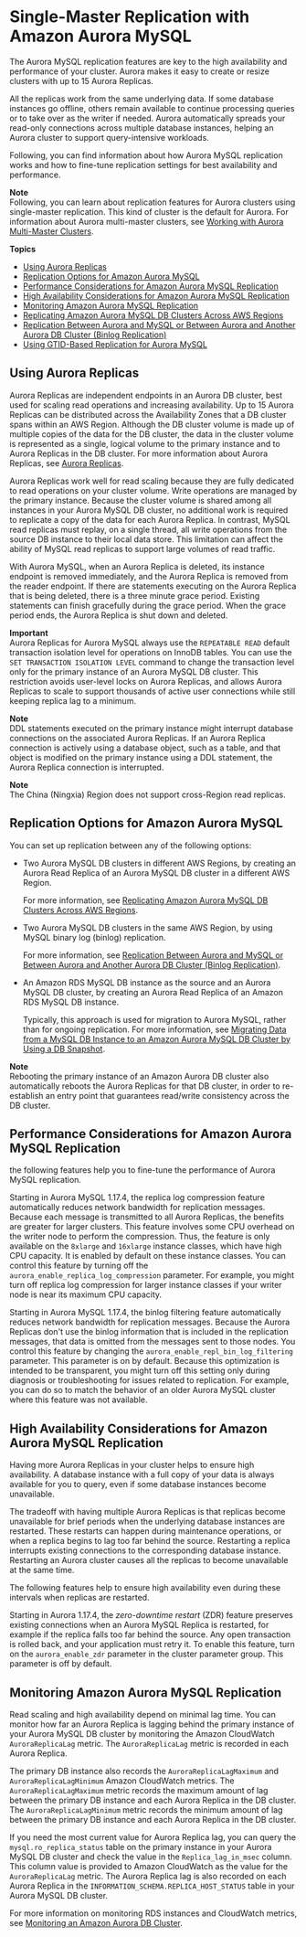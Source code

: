 # Single\-Master Replication with Amazon Aurora MySQL<a name="AuroraMySQL.Replication"></a>

 The Aurora MySQL replication features are key to the high availability and performance of your cluster\. Aurora makes it easy to create or resize clusters with up to 15 Aurora Replicas\. 

 All the replicas work from the same underlying data\. If some database instances go offline, others remain available to continue processing queries or to take over as the writer if needed\. Aurora automatically spreads your read\-only connections across multiple database instances, helping an Aurora cluster to support query\-intensive workloads\. 

 Following, you can find information about how Aurora MySQL replication works and how to fine\-tune replication settings for best availability and performance\. 

**Note**  
 Following, you can learn about replication features for Aurora clusters using single\-master replication\. This kind of cluster is the default for Aurora\. For information about Aurora multi\-master clusters, see [Working with Aurora Multi\-Master Clusters](aurora-multi-master.md)\. 

**Topics**
+ [Using Aurora Replicas](#AuroraMySQL.Replication.Replicas)
+ [Replication Options for Amazon Aurora MySQL](#AuroraMySQL.Replication.Options)
+ [Performance Considerations for Amazon Aurora MySQL Replication](#AuroraMySQL.Replication.Performance)
+ [High Availability Considerations for Amazon Aurora MySQL Replication](#AuroraMySQL.Replication.Availability)
+ [Monitoring Amazon Aurora MySQL Replication](#AuroraMySQL.Replication.Monitoring)
+ [Replicating Amazon Aurora MySQL DB Clusters Across AWS Regions](AuroraMySQL.Replication.CrossRegion.md)
+ [Replication Between Aurora and MySQL or Between Aurora and Another Aurora DB Cluster \(Binlog Replication\)](AuroraMySQL.Replication.MySQL.md)
+ [Using GTID\-Based Replication for Aurora MySQL](mysql-replication-gtid.md)

## Using Aurora Replicas<a name="AuroraMySQL.Replication.Replicas"></a>

Aurora Replicas are independent endpoints in an Aurora DB cluster, best used for scaling read operations and increasing availability\. Up to 15 Aurora Replicas can be distributed across the Availability Zones that a DB cluster spans within an AWS Region\. Although the DB cluster volume is made up of multiple copies of the data for the DB cluster, the data in the cluster volume is represented as a single, logical volume to the primary instance and to Aurora Replicas in the DB cluster\. For more information about Aurora Replicas, see [Aurora Replicas](Aurora.Replication.md#Aurora.Replication.Replicas)\.

Aurora Replicas work well for read scaling because they are fully dedicated to read operations on your cluster volume\. Write operations are managed by the primary instance\. Because the cluster volume is shared among all instances in your Aurora MySQL DB cluster, no additional work is required to replicate a copy of the data for each Aurora Replica\. In contrast, MySQL read replicas must replay, on a single thread, all write operations from the source DB instance to their local data store\. This limitation can affect the ability of MySQL read replicas to support large volumes of read traffic\.

With Aurora MySQL, when an Aurora Replica is deleted, its instance endpoint is removed immediately, and the Aurora Replica is removed from the reader endpoint\. If there are statements executing on the Aurora Replica that is being deleted, there is a three minute grace period\. Existing statements can finish gracefully during the grace period\. When the grace period ends, the Aurora Replica is shut down and deleted\.

**Important**  
Aurora Replicas for Aurora MySQL always use the `REPEATABLE READ` default transaction isolation level for operations on InnoDB tables\. You can use the `SET TRANSACTION ISOLATION LEVEL` command to change the transaction level only for the primary instance of an Aurora MySQL DB cluster\. This restriction avoids user\-level locks on Aurora Replicas, and allows Aurora Replicas to scale to support thousands of active user connections while still keeping replica lag to a minimum\.

**Note**  
DDL statements executed on the primary instance might interrupt database connections on the associated Aurora Replicas\. If an Aurora Replica connection is actively using a database object, such as a table, and that object is modified on the primary instance using a DDL statement, the Aurora Replica connection is interrupted\.

**Note**  
The China \(Ningxia\) Region does not support cross\-Region read replicas\.

## Replication Options for Amazon Aurora MySQL<a name="AuroraMySQL.Replication.Options"></a>

You can set up replication between any of the following options:
+ Two Aurora MySQL DB clusters in different AWS Regions, by creating an Aurora Read Replica of an Aurora MySQL DB cluster in a different AWS Region\.

  For more information, see [Replicating Amazon Aurora MySQL DB Clusters Across AWS Regions](AuroraMySQL.Replication.CrossRegion.md)\.
+ Two Aurora MySQL DB clusters in the same AWS Region, by using MySQL binary log \(binlog\) replication\.

  For more information, see [Replication Between Aurora and MySQL or Between Aurora and Another Aurora DB Cluster \(Binlog Replication\)](AuroraMySQL.Replication.MySQL.md)\.
+ An Amazon RDS MySQL DB instance as the source and an Aurora MySQL DB cluster, by creating an Aurora Read Replica of an Amazon RDS MySQL DB instance\.

   Typically, this approach is used for migration to Aurora MySQL, rather than for ongoing replication\. For more information, see [Migrating Data from a MySQL DB Instance to an Amazon Aurora MySQL DB Cluster by Using a DB Snapshot](AuroraMySQL.Migrating.RDSMySQL.md)\.

**Note**  
Rebooting the primary instance of an Amazon Aurora DB cluster also automatically reboots the Aurora Replicas for that DB cluster, in order to re\-establish an entry point that guarantees read/write consistency across the DB cluster\.

## Performance Considerations for Amazon Aurora MySQL Replication<a name="AuroraMySQL.Replication.Performance"></a>

 the following features help you to fine\-tune the performance of Aurora MySQL replication\. 

 Starting in Aurora MySQL 1\.17\.4, the replica log compression feature automatically reduces network bandwidth for replication messages\. Because each message is transmitted to all Aurora Replicas, the benefits are greater for larger clusters\. This feature involves some CPU overhead on the writer node to perform the compression\. Thus, the feature is only available on the `8xlarge` and `16xlarge` instance classes, which have high CPU capacity\. It is enabled by default on these instance classes\. You can control this feature by turning off the `aurora_enable_replica_log_compression` parameter\. For example, you might turn off replica log compression for larger instance classes if your writer node is near its maximum CPU capacity\. 

 Starting in Aurora MySQL 1\.17\.4, the binlog filtering feature automatically reduces network bandwidth for replication messages\. Because the Aurora Replicas don't use the binlog information that is included in the replication messages, that data is omitted from the messages sent to those nodes\. You control this feature by changing the `aurora_enable_repl_bin_log_filtering` parameter\. This parameter is on by default\. Because this optimization is intended to be transparent, you might turn off this setting only during diagnosis or troubleshooting for issues related to replication\. For example, you can do so to match the behavior of an older Aurora MySQL cluster where this feature was not available\. 

## High Availability Considerations for Amazon Aurora MySQL Replication<a name="AuroraMySQL.Replication.Availability"></a>

 Having more Aurora Replicas in your cluster helps to ensure high availability\. A database instance with a full copy of your data is always available for you to query, even if some database instances become unavailable\. 

 The tradeoff with having multiple Aurora Replicas is that replicas become unavailable for brief periods when the underlying database instances are restarted\. These restarts can happen during maintenance operations, or when a replica begins to lag too far behind the source\. Restarting a replica interrupts existing connections to the corresponding database instance\. Restarting an Aurora cluster causes all the replicas to become unavailable at the same time\. 

 The following features help to ensure high availability even during these intervals when replicas are restarted\. 

 Starting in Aurora 1\.17\.4, the *zero\-downtime restart* \(ZDR\) feature preserves existing connections when an Aurora MySQL Replica is restarted, for example if the replica falls too far behind the source\. Any open transaction is rolled back, and your application must retry it\. To enable this feature, turn on the `aurora_enable_zdr` parameter in the cluster parameter group\. This parameter is off by default\. 

## Monitoring Amazon Aurora MySQL Replication<a name="AuroraMySQL.Replication.Monitoring"></a>

Read scaling and high availability depend on minimal lag time\. You can monitor how far an Aurora Replica is lagging behind the primary instance of your Aurora MySQL DB cluster by monitoring the Amazon CloudWatch `AuroraReplicaLag` metric\. The `AuroraReplicaLag` metric is recorded in each Aurora Replica\.

The primary DB instance also records the `AuroraReplicaLagMaximum` and `AuroraReplicaLagMinimum` Amazon CloudWatch metrics\. The `AuroraReplicaLagMaximum` metric records the maximum amount of lag between the primary DB instance and each Aurora Replica in the DB cluster\. The `AuroraReplicaLagMinimum` metric records the minimum amount of lag between the primary DB instance and each Aurora Replica in the DB cluster\. 

If you need the most current value for Aurora Replica lag, you can query the `mysql.ro_replica_status` table on the primary instance in your Aurora MySQL DB cluster and check the value in the `Replica_lag_in_msec` column\. This column value is provided to Amazon CloudWatch as the value for the `AuroraReplicaLag` metric\. The Aurora Replica lag is also recorded on each Aurora Replica in the `INFORMATION_SCHEMA.REPLICA_HOST_STATUS` table in your Aurora MySQL DB cluster\.

For more information on monitoring RDS instances and CloudWatch metrics, see [Monitoring an Amazon Aurora DB Cluster](MonitoringAurora.md)\.